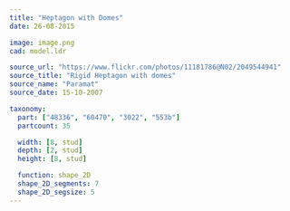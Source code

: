```yaml
---
title: "Heptagon with Domes"
date: 26-08-2015

image: image.png
cad: model.ldr

source_url: "https://www.flickr.com/photos/11181786@N02/2049544941"
source_title: "Rigid Heptagon with domes"
source_name: "Paramat"
source_date: 15-10-2007

taxonomy:
  part: ["48336", "60470", "3022", "553b"]
  partcount: 35

  width: [8, stud]
  depth: [2, stud]
  height: [8, stud]

  function: shape_2D
  shape_2D_segments: 7
  shape_2D_segsize: 5
---
```

